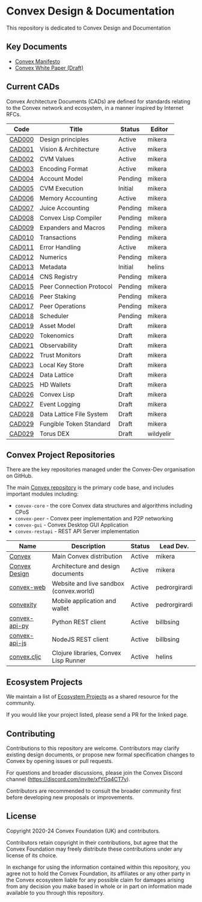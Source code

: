 # Convex Design & Documentation

This repository is dedicated to Convex Design and Documentation

## Key Documents

- [Convex Manifesto](papers/manifesto.md)
- [Convex White Paper (Draft)](papers/convex-whitepaper.md)

## Current CADs

Convex Architecture Documents (CADs) are defined for standards relating to the Convex network and ecosystem, in a manner inspired by Internet RFCs.

| Code                             | Title                            | Status     | Editor
| ------------------               | -------------------------------- | ---------- | -----------
| [CAD000](cad/000_principles)     | Design principles                | Active     | mikera
| [CAD001](cad/001_arch)           | Vision & Architecture            | Active     | mikera
| [CAD002](cad/002_values)         | CVM Values                       | Active     | mikera
| [CAD003](cad/003_encoding)       | Encoding Format                  | Active     | mikera
| [CAD004](cad/004_accounts)       | Account Model                    | Pending    | mikera
| [CAD005](cad/005_cvmex)          | CVM Execution                    | Initial    | mikera
| [CAD006](cad/006_memory)         | Memory Accounting                | Active     | mikera
| [CAD007](cad/007_juice)          | Juice Accounting                 | Pending    | mikera
| [CAD008](cad/008_compiler)       | Convex Lisp Compiler             | Pending    | mikera
| [CAD009](cad/009_expanders)      | Expanders and Macros             | Pending    | mikera
| [CAD010](cad/010_transactions)   | Transactions                     | Pending    | mikera
| [CAD011](cad/011_errors)         | Error Handling                   | Active     | mikera
| [CAD012](cad/012_numerics)       | Numerics                         | Pending    | mikera
| [CAD013](cad/013_metadata)       | Metadata                         | Initial    | helins
| [CAD014](cad/014_cns)            | CNS Registry                     | Pending    | mikera
| [CAD015](cad/015_peercomms)      | Peer Connection Protocol         | Pending    | mikera
| [CAD016](cad/016_peerstake)      | Peer Staking                     | Pending    | mikera
| [CAD017](cad/017_peerops)        | Peer Operations                  | Pending    | mikera
| [CAD018](cad/018_scheduler)      | Scheduler                        | Pending    | mikera
| [CAD019](cad/019_assets)         | Asset Model                      | Draft      | mikera
| [CAD020](cad/020_tokenomics)     | Tokenomics                       | Draft      | mikera
| [CAD021](cad/021_observability)  | Observability                    | Draft      | mikera
| [CAD022](cad/022_trustmon)       | Trust Monitors                   | Draft      | mikera
| [CAD023](cad/023_keystore)       | Local Key Store                  | Draft      | mikera
| [CAD024](cad/024_data_lattice)   | Data Lattice                     | Draft      | mikera
| [CAD025](cad/025_wallet)         | HD Wallets                       | Draft      | mikera
| [CAD026](cad/026_lisp)           | Convex Lisp                      | Draft      | mikera
| [CAD027](cad/027_log)            | Event Logging                    | Draft      | mikera
| [CAD028](cad/028_dlfs)           | Data Lattice File System         | Draft      | mikera
| [CAD029](cad/029_fungible)       | Fungible Token Standard          | Draft      | mikera
| [CAD029](cad/030_torus)          | Torus DEX                        | Draft      | wildyelir

## Convex Project Repositories

There are the key repositories managed under the Convex-Dev organisation on GitHub.

The main [Convex repository](https://github.com/Convex-Dev/convex) is the primary code base, and includes important modules including:
- `convex-core` - the core Convex data structures and algorithms including CPoS
- `convex-peer` - Convex peer implementation and P2P networking
- `convex-gui` - Convex Desktop GUI Application
- `convex-restapi` - REST API Server implementation

| Name                                                         | Description                                   | Status     | Lead Dev.
| -------------                                                | --------------------------------              | ---------- | -----
| [Convex](https://github.com/Convex-Dev/convex)               | Main Convex distribution                      | Active     | mikera
| [Convex Design](https://github.com/Convex-Dev/design)        | Architecture and design documents             | Active     | mikera
| [convex-web](https://github.com/Convex-Dev/convex-web)       | Website and live sandbox (convex.world)       | Active     | pedrorgirardi
| [convexity](https://github.com/Convex-Dev/convexity)         | Mobile application and wallet                 | Active     | pedrorgirardi
| [convex-api-py](https://github.com/Convex-Dev/convex-api-py) | Python REST client                            | Active     | billbsing
| [convex-api-js](https://github.com/Convex-Dev/convex-api-js) | NodeJS REST client                            | Active     | billbsing
| [convex.cljc](https://github.com/Convex-Dev/convex.cljc)     | Clojure libraries, Convex Lisp Runner         | Active     | helins

## Ecosystem Projects

We maintain a list of [Ecosystem Projects](ecosystem/index.md) as a shared resource for the community. 

If you would like your project listed, please send a PR for the linked page.

## Contributing

Contributions to this repository are welcome. Contributors may clarify existing design documents, or propose new formal specification changes to Convex by opening issues or pull requests.

For questions and broader discussions, please join the Convex Discord channel (https://discord.com/invite/xfYGq4CT7v).

Contributors are recommended to consult the broader community first before developing new proposals or improvements.

## License

Copyright 2020-24 Convex Foundation (UK) and contributors.

Contributors retain copyright in their contributions, but agree that the Convex Foundation may freely distribute these contributions under any license of its choice.

In exchange for using the information contained within this repository, you agree not to hold the Convex Foundation, its affiliates or any other party in the Convex ecosystem liable for any possible claim for damages arising from any decision you make based in whole or in part on information made available to you through this repository.
